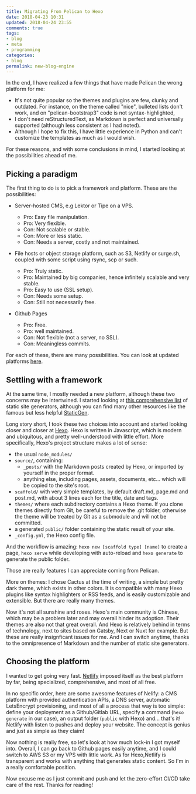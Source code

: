 ```yaml
---
title: Migrating From Pelican to Hexo	
date: 2018-04-23 10:31
updated: 2018-04-24 23:55
comments: true
tags:
- blog
- meta
- programming
categories:
- blog
permalink: new-blog-engine
---
```


In the end, I have realized a few things that have made Pelican the wrong platform for me:

* It's not quite popular so the themes and plugins are few, clunky and outdated. For instance, on the theme called "nice", bulleted lists don't work, and on "pelican-bootstrap3" code is not syntax-highlighted, 
* I don't need reStructuredText, as Markdown is perfect and universally supported (although less consistent as I had noted).
* Although I hope to fix this, I have little experience in Python and can't customize the templates as much as I would wish.

For these reasons, and with some conclusions in mind, I started looking at the possibilities ahead of me.

## Picking a paradigm

The first thing to do is to pick a framework and platform. These are the possibilities:

* Server-hosted CMS, e.g Lektor or Tipe on a VPS.
    * Pro: Easy file manipulation.
    * Pro: Very flexible.
    * Con: Not scalable or stable.
    * Con: More or less static. 
    * Con: Needs a server, costly and not maintained.

* File hosts or object storage platform, such as S3, Netlify or surge.sh, coupled with some script using rsync, scp or such.
    * Pro: Truly static.
    * Pro: Maintained by big companies, hence infinitely scalable and very stable.
    * Pro: Easy to use (SSL setup).
    * Con: Needs some setup.
    * Con: Still not necessarily free.

* Github Pages
    * Pro: Free.
    * Pro: well maintained.
    * Con: Not flexible (not a server, no SSL).
    * Con: Meaningless commits.

For each of these, there are many possibilities. You can look at updated platforms [here](https://github.com/b-long/awesome-static-hosting-and-cms).

## Settling with a framework

At the same time, I mostly needed a new platform, although these two concerns may be intertwined. I started looking at [this comprehensive list](https://github.com/myles/awesome-static-generators) of static site generators, although you can find many other resources like the famous but less helpful [StaticGen](https://www.staticgen.com/). 

Long story short, I took these two choices into account and started looking closer and closer at [Hexo](hexo.io).
Hexo is written in Javascript, which is modern and ubiquitous, and pretty well-understood with little effort.
More specifically, Hexo's project structure makes a lot of sense: 
* the usual `node_modules/`
* `source/`, containing:
    * `_posts/` with the Markdown posts created by Hexo, or imported by yourself in the proper format.
    * anything else, including pages, assets, documents,  etc... which will be copied to the site's root.
* `scaffold/` with very simple templates, by default draft.md, page.md and post.md, with about 3 lines each for the title, date and tags.
* `themes/` where each subdirectory contains a Hexo theme. If you clone themes directly from Git, be careful to remove the .git folder, otherwise the theme will be treated by Git as a submodule and will not be committed.
* a generated `public/` folder containing the static result of your site.
* `_config.yml`, the Hexo config file.

And the workflow is amazing: `hexo new [scaffold type] [name]` to create a page, `hexo serve` while developing with auto-reload and `hexo generate` to generate the public folder.

Those are really features I can appreciate coming from Pelican.

More on themes: I chose Cactus at the time of writing, a simple but pretty dark theme, which exists in other colors. It is compatible with many Hexo plugins like syntax highlighters or RSS feeds, and is easily customizable and extensible. But there are really many themes.

Now it's not all sunshine and roses. Hexo's main community is Chinese, which may be a problem later and may overall hinder its adoption. Their themes are also not that great overall. And Hexo is relatively behind in terms of technology, next to sites based on Gatsby, Next or Nuxt for example. But these are really insignficant issues for me. And I can switch anytime, thanks to the omnipresence of Markdown and the number of static site generators.

## Choosing the platform

I wanted to get going very fast. [Netlify](https://www.netlify.com) imposed itself as the best platform by far, being specialized, comprehensive, and most of all free.

In no specific order, here are some awesome features of Nelify: a CMS platform with provided authentication APIs, a DNS server, automatic LetsEncrypt provisioning, and most of all a process that way is too simple: define your deployment as a Github/Gitlab URL, specify a command (`hexo generate` in our case), an output folder (`public` with Hexo) and... that's it! Netlify with listen to pushes and deploy your website. The concept is genius and just as simple as they claim!

Now nothing is really free, so let's look at how much lock-in I got myself into. Overall, I can go back to Github pages easily anytime, and I could switch to AWS S3 or my VPS with little work. As for Hexo,Netlify is transparent and works with anything that generates static content. So I'm in a really comfortable position.

Now excuse me as I just commit and push and let the zero-effort CI/CD take care of the rest. Thanks for reading!